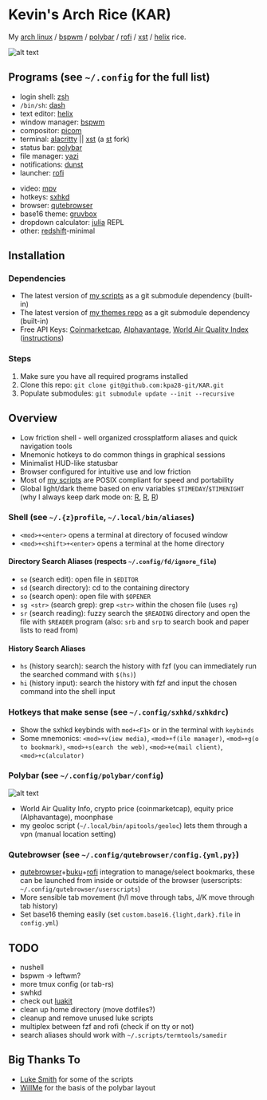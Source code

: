 # Kevin's Arch Rice (KAR)
My [arch linux](https://archlinux.org/) / [bspwm](https://github.com/baskerville/bspwm) / [polybar](https://polybar.github.io) / [rofi](https://github.com/davatorium/rofi) / [xst](https://github.com/gnotclub/xst) / [helix](https://helix-editor.com) rice.

![alt text](.local/share/rice/rice-screen.png?raw=true)

## Programs (see `~/.config` for the full list)
* login shell: [zsh](https://zsh.org)
* `/bin/sh`: [dash](https://www.man7.org/linux/man-pages/man1/dash.1.html)
* text editor: [helix](https://helix-editor.com)
* window manager: [bspwm](https://github.com/baskerville/bspwm)
* compositor: [picom](https://github.com/yshui/picom)
* terminal: [alacritty](https://alacritty.org) || [xst](https://github.com/gnotclub/xst) (a [st](https://st.suckless.org) fork)
* status bar: [polybar](https://polybar.github.io)
* file manager: [yazi](https://github.com/sxyazi/yazi)
* notifications: [dunst](https://dunst-project.org)
* launcher: [rofi](https://github.com/davatorium/rofi)
<!-- * music: [mpd](https://www.musicpd.org) && [ncmpcpp](https://github.com/ncmpcpp/ncmpcpp) -->
* video: [mpv](https://mpv.io)
* hotkeys: [sxhkd](https://github.com/baskerville/sxhkd)
* browser: [qutebrowser](https://qutebrowser.org/)
* base16 theme: [gruvbox](https://github.com/dawikur/base16-gruvbox-scheme)
* dropdown calculator: [julia](https://julialang.org) REPL
* other: [redshift](http://jonls.dk/redshift)-minimal

## Installation

### Dependencies
* The latest version of [my scripts](https://github.com/kpa28-git/scripts) as a git submodule dependency (built-in)
* The latest version of [my themes repo](https://github.com/kpa28-git/themes) as a git submodule dependency (built-in)
* Free API Keys: [Coinmarketcap](https://coinmarketcap.com/api), [Alphavantage](https://www.alphavantage.co/support/#api-key), [World Air Quality Index](http://aqicn.org/data-platform/token/#/) ([instructions](https://github.com/kpa28-git/scripts/blob/master/polybar/README.md))

### Steps
1. Make sure you have all required programs installed
2. Clone this repo: `git clone git@github.com:kpa28-git/KAR.git`
3. Populate submodules: `git submodule update --init --recursive`

## Overview
* Low friction shell - well organized crossplatform aliases and quick navigation tools
* Mnemonic hotkeys to do common things in graphical sessions
* Minimalist HUD-like statusbar
* Browser configured for intuitive use and low friction
* Most of [my scripts](https://github.com/kpa28-git/scripts) are POSIX compliant for speed and portability
* Global light/dark theme based on env variables `$TIMEDAY`/`$TIMENIGHT` (why I always keep dark mode on: [R](https://www.nature.com/articles/s41598-018-28904-x/), [R](https://iovs.arvojournals.org/article.aspx?articleid=2774698), [R](https://tvst.arvojournals.org/article.aspx?articleid=2778758))

### Shell (see `~/.{z}profile`, `~/.local/bin/aliases`)
* `<mod>+<enter>` opens a terminal at directory of focused window
* `<mod>+<shift>+<enter>` opens a terminal at the home directory

#### Directory Search Aliases (respects `~/.config/fd/ignore_file`)
* `se` (search edit): open file in `$EDITOR`
* `sd` (search directory): cd to the containing directory
* `so` (search open): open file with `$OPENER`
* `sg <str>` (search grep): grep `<str>` within the chosen file (uses `rg`)
* `sr` (search reading): fuzzy search the `$READING` directory and open the file with `$READER` program (also: `srb` and `srp` to search book and paper lists to read from)

#### History Search Aliases
* `hs` (history search): search the history with fzf (you can immediately run the searched command with `$(hs)`)
* `hi` (history input): search the history with fzf and input the chosen command into the shell input

### Hotkeys that make sense (see `~/.config/sxhkd/sxhkdrc`)
* Show the sxhkd keybinds with `mod+<F1>` or in the terminal with `keybinds`
* Some mnemonics: `<mod>+v(iew media)`, `<mod>+f(ile manager)`, `<mod>+g(o to bookmark)`, `<mod>+s(earch the web)`, `<mod>+e(mail client)`, `<mod>+c(alculator)`

### Polybar (see `~/.config/polybar/config`)
![alt text](.local/share/rice/rice-screen-top-left.png?raw=true "top left: air, weather, ethereum")
* World Air Quality Info, crypto price (coinmarketcap), equity price (Alphavantage), moonphase
* my geoloc script (`~/.local/bin/apitools/geoloc`) lets them through a vpn (manual location setting)

### Qutebrowser (see `~/.config/qutebrowser/config.{yml,py}`)
* [qutebrowser](https://qutebrowser.org/)+[buku](https://github.com/jarun/Buku)+[rofi](https://github.com/davatorium/rofi) integration to manage/select bookmarks, these can be launched from inside or outside of the browser (userscripts: `~/.config/qutebrowser/userscripts`)
* More sensible tab movement (h/l move through tabs, J/K move through tab history)
* Set base16 theming easily (set `custom.base16.{light,dark}.file` in `config.yml`)

## TODO
* nushell
* bspwm -> leftwm?
* more tmux config (or tab-rs)
* swhkd
* check out [luakit](https://github.com/luakit/luakit)
* clean up home directory (move dotfiles?)
* cleanup and remove unused luke scripts
* multiplex between fzf and rofi (check if on tty or not)
* search aliases should work with `~/.scripts/termtools/samedir`

## Big Thanks To
* [Luke Smith](https://github.com/LukeSmithxyz) for some of the scripts
* [WillMe](https://github.com/WillemMe) for the basis of the polybar layout

